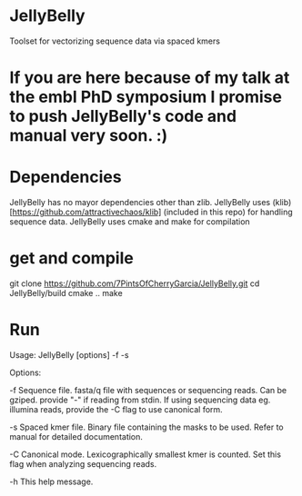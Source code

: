 # JellyBelly
Toolset for vectorizing sequence data via spaced kmers

# If you are here because of my talk at the embl PhD symposium I promise to push JellyBelly's code and manual very soon. :)

# Dependencies
  JellyBelly has no mayor dependencies other than zlib.
  JellyBelly uses (klib)[https://github.com/attractivechaos/klib] (included in this repo) for handling sequence data.
  JellyBelly uses cmake and make for compilation

# get and compile
  git clone https://github.com/7PintsOfCherryGarcia/JellyBelly.git
  cd JellyBelly/build
  cmake ..
  make

# Run
Usage:
	JellyBelly [options] -f <sequence file> -s <spacedkmer file>

Options:

   -f <filename>	Sequence file. fasta/q file with sequences or
	  		sequencing reads. Can be gziped. provide "-" if
	  		reading from stdin. If using sequencing data eg.
	  		illumina reads, provide the -C flag to use canonical
	  		form.

   -s <filename>	Spaced kmer file. Binary file containing the masks
	  		to be used. Refer to manual for detailed documentation.

   -C 		        Canonical mode. Lexicographically smallest kmer is counted.
	  		Set this flag when analyzing sequencing reads.

   -h 		        This help  message.
